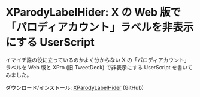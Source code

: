 # XParodyLabelHider: X の Web 版で「パロディアカウント」ラベルを非表示にする UserScript

イマイチ誰の役に立っているのかよく分からない X の「パロディアカウント」ラベルを Web 版と XPro (旧 TweetDeck) で非表示にする UserScript を書いてみました。

ダウンロード/インストール: [XParodyLabelHider](https://github.com/shapoco/x-parody-label-hider) (GitHub)
